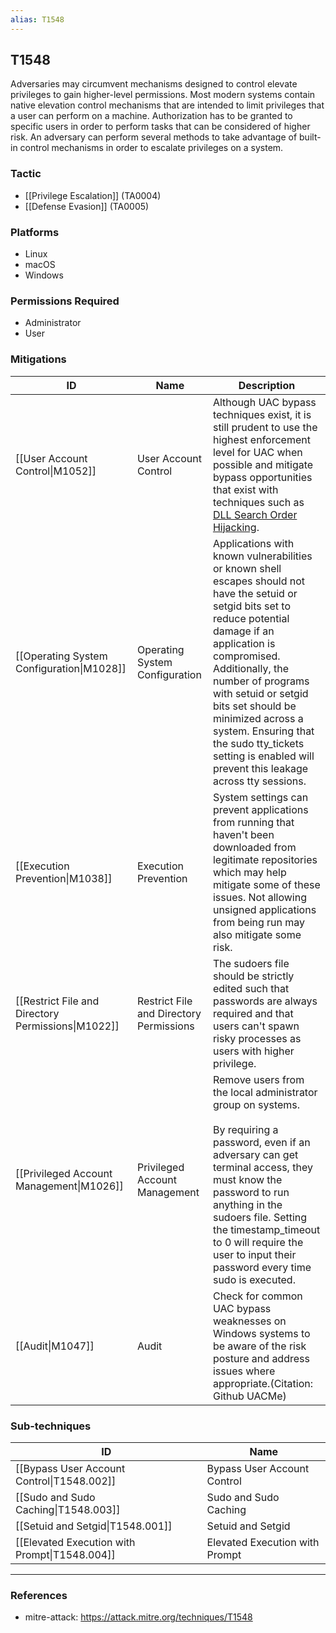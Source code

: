 ```yaml
---
alias: T1548
---
```


## T1548

Adversaries may circumvent mechanisms designed to control elevate privileges to gain higher-level permissions. Most modern systems contain native elevation control mechanisms that are intended to limit privileges that a user can perform on a machine. Authorization has to be granted to specific users in order to perform tasks that can be considered of higher risk. An adversary can perform several methods to take advantage of built-in control mechanisms in order to escalate privileges on a system.


### Tactic
- [[Privilege Escalation]] (TA0004)
- [[Defense Evasion]] (TA0005)

### Platforms
- Linux
- macOS
- Windows

### Permissions Required
- Administrator
- User

### Mitigations

| ID | Name | Description |
| --- | --- | --- |
| [[User Account Control\|M1052]] | User Account Control | Although UAC bypass techniques exist, it is still prudent to use the highest enforcement level for UAC when possible and mitigate bypass opportunities that exist with techniques such as [DLL Search Order Hijacking](https://attack.mitre.org/techniques/T1574/001). |
| [[Operating System Configuration\|M1028]] | Operating System Configuration | Applications with known vulnerabilities or known shell escapes should not have the setuid or setgid bits set to reduce potential damage if an application is compromised. Additionally, the number of programs with setuid or setgid bits set should be minimized across a system. Ensuring that the sudo tty_tickets setting is enabled will prevent this leakage across tty sessions. |
| [[Execution Prevention\|M1038]] | Execution Prevention | System settings can prevent applications from running that haven't been downloaded from legitimate repositories which may help mitigate some of these issues. Not allowing unsigned applications from being run may also mitigate some risk. |
| [[Restrict File and Directory Permissions\|M1022]] | Restrict File and Directory Permissions | The sudoers file should be strictly edited such that passwords are always required and that users can't spawn risky processes as users with higher privilege. |
| [[Privileged Account Management\|M1026]] | Privileged Account Management | Remove users from the local administrator group on systems.<br /><br />By requiring a password, even if an adversary can get terminal access, they must know the password to run anything in the sudoers file. Setting the timestamp_timeout to 0 will require the user to input their password every time sudo is executed. |
| [[Audit\|M1047]] | Audit | Check for common UAC bypass weaknesses on Windows systems to be aware of the risk posture and address issues where appropriate.(Citation: Github UACMe) |

### Sub-techniques

| ID | Name |
| --- | --- |
| [[Bypass User Account Control\|T1548.002]] | Bypass User Account Control |
| [[Sudo and Sudo Caching\|T1548.003]] | Sudo and Sudo Caching |
| [[Setuid and Setgid\|T1548.001]] | Setuid and Setgid |
| [[Elevated Execution with Prompt\|T1548.004]] | Elevated Execution with Prompt |


---
### References

- mitre-attack: https://attack.mitre.org/techniques/T1548
